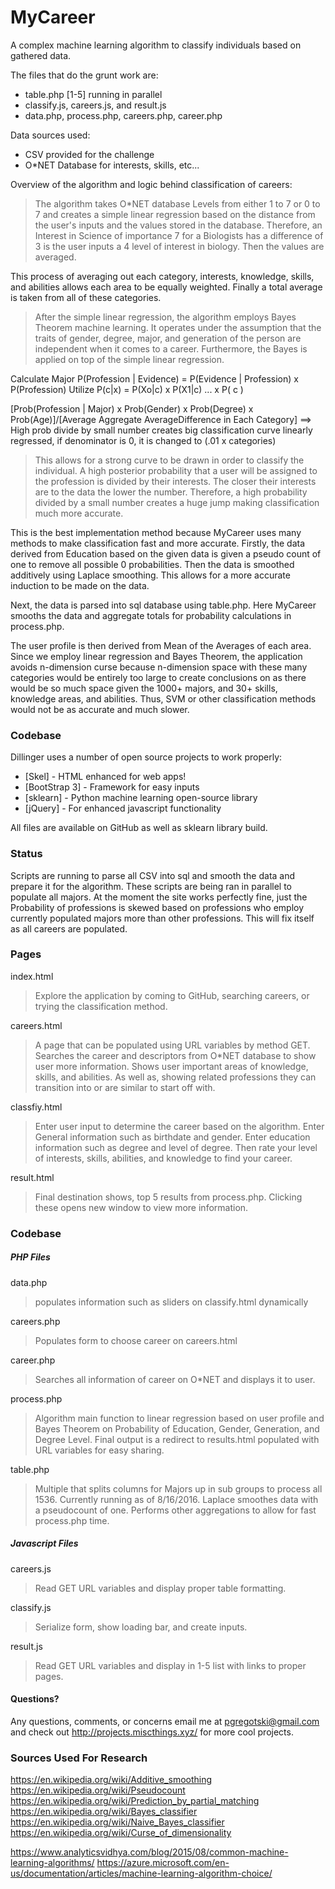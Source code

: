 # MyCareer
A complex machine learning algorithm to classify individuals based on gathered data.

The files that do the grunt work are:

  - table.php [1-5] running in parallel
  - classify.js, careers.js, and result.js
  - data.php, process.php, careers.php, career.php

Data sources used:
  - CSV provided for the challenge
  - O*NET Database for interests, skills, etc...
  
Overview of the algorithm and logic behind classification of careers:
> The algorithm takes O*NET database Levels from either 1 to 7 or 0 to 7 and creates a simple linear regression based on the distance from the user's inputs and the values stored in the database. Therefore, an Interest in Science of importance 7 for a Biologists has a difference of 3 is the user inputs a 4 level of interest in biology. Then the values are averaged.

This process of averaging out each category, interests, knowledge, skills, and abilities allows each area to be equally weighted. Finally a total average is taken from all of these categories.

> After the simple linear regression, the algorithm employs Bayes Theorem machine learning. It operates under the assumption that the traits of gender, degree, major, and generation of the person are independent when it comes to a career. Furthermore, the Bayes is applied on top of the simple linear regression.

Calculate Major P(Profession | Evidence) = P(Evidence | Profession) x P(Profession) 
Utilize P(c|x) = P(Xo|c) x P(X1|c) ... x P( c )

[Prob(Profession | Major) x Prob(Gender) x Prob(Degree) x Prob(Age)]/[Average Aggregate AverageDifference in Each Category]  ==> High prob divide by small number creates big classification curve linearly regressed, if denominator is 0, it is changed to (.01 x categories)


>This allows for a strong curve to be drawn in order to classify the individual. A high posterior probability that a user will be assigned to the profession is divided by their interests. The closer their interests are to the data the lower the number. Therefore, a high probability divided by a small number creates a huge jump making classification much more accurate.

This is the best implementation method because MyCareer uses many methods to make classification fast and more accurate. Firstly, the data derived from Education based on the given data is given a pseudo count of one to remove all possible 0 probabilities. Then the data is smoothed additively using Laplace smoothing. This allows for a more accurate induction to be made on the data.

Next, the data is parsed into sql database using table.php. Here MyCareer smooths the data and aggregate totals for probability calculations in process.php.  

The user profile is then derived from Mean of the Averages of each area. Since we employ linear regression and Bayes Theorem, the application avoids n-dimension curse because n-dimension space with these many categories would be entirely too large to create conclusions on as there would be so much space given the 1000+ majors, and 30+ skills, knowledge areas, and abilities. Thus, SVM or other classification methods would not be as accurate and much slower.

### Codebase

Dillinger uses a number of open source projects to work properly:

* [Skel] - HTML enhanced for web apps!
* [BootStrap 3] - Framework for easy inputs
* [sklearn] - Python machine learning open-source library
* [jQuery] - For enhanced javascript functionality

All files are available on GitHub as well as sklearn library build.

### Status

Scripts are running to parse all CSV into sql and smooth the data and prepare it for the algorithm. These scripts are being ran in parallel to populate all majors. At the moment the site works perfectly fine, just the Probability of professions is skewed based on professions who employ currently populated majors more than other professions. This will fix itself as all careers are populated.

### Pages

index.html
 >Explore the application by coming to GitHub, searching careers, or trying the classification method.
 
careers.html
>A page that can be populated using URL variables by method GET. Searches the career and descriptors from O*NET database to show user more information. Shows user important areas of knowledge, skills, and abilities. As well as, showing related professions they can transition into or are similar to start off with.

classfiy.html
> Enter user input to determine the career based on the algorithm. Enter General information such as birthdate and gender. Enter education information such as degree and level of degree. Then rate your level of interests, skills, abilities, and knowledge to find your career.

result.html
> Final destination shows, top 5 results from process.php. Clicking these opens new window to view more information.

### Codebase
##### PHP Files
data.php
> populates information such as sliders on classify.html dynamically

careers.php
> Populates form to choose career on careers.html

career.php
> Searches all information of career on O*NET and displays it to user.

process.php
> Algorithm main function to linear regression based on user profile and Bayes Theorem on Probability of Education, Gender, Generation, and Degree Level. Final output is a redirect to results.html populated with URL variables for easy sharing.

table.php
> Multiple that splits columns for Majors up in sub groups to process all 1536. Currently running as of 8/16/2016. Laplace smoothes data with a pseudocount of one. Performs other aggregations to allow for fast process.php time.

##### Javascript Files
careers.js
>Read GET URL variables and display proper table formatting.

classify.js
>Serialize form, show loading bar, and create inputs.

result.js
>Read GET URL variables and display in 1-5 list with links to proper pages.

#### Questions?

Any questions, comments, or concerns email me at pgregotski@gmail.com and check out http://projects.miscthings.xyz/ for more cool projects.

### Sources Used For Research

https://en.wikipedia.org/wiki/Additive_smoothing
https://en.wikipedia.org/wiki/Pseudocount
https://en.wikipedia.org/wiki/Prediction_by_partial_matching
https://en.wikipedia.org/wiki/Bayes_classifier
https://en.wikipedia.org/wiki/Naive_Bayes_classifier
https://en.wikipedia.org/wiki/Curse_of_dimensionality

https://www.analyticsvidhya.com/blog/2015/08/common-machine-learning-algorithms/
https://azure.microsoft.com/en-us/documentation/articles/machine-learning-algorithm-choice/


